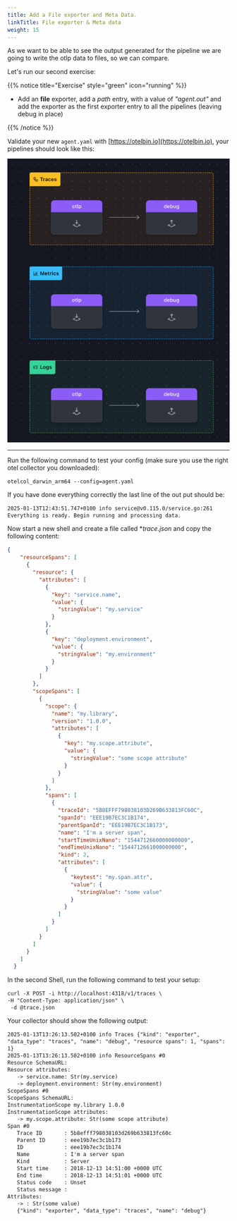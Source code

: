```yaml
---
title: Add a File exporter and Meta Data.
linkTitle: File exporter & Meta data
weight: 15
---
```

As we want to be able to see the output generated for the pipeline we are going to write the otlp data to files, so we can compare.

Let's run our second exercise:

{{% notice title="Exercise" style="green" icon="running" %}}

* Add an **file** exporter, add a *path* entry, with a value of *"agent.out"* and add the exporter as the first exporter entry to all the pipelines (leaving debug in place)

{{% /notice %}}

Validate your new `agent.yaml` with [https://otelbin.io](https://otelbin.io), your pipelines should look like this:

![otelbin1](../images/agent-1-1.png)

---
Run the following command to  test your config (make sure you use the right otel collector you downloaded):

```text
otelcol_darwin_arm64 --config=agent.yaml
```

If you have done everything correctly the last line of the out put should be:

```text
2025-01-13T12:43:51.747+0100 info service@v0.115.0/service.go:261 Everything is ready. Begin running and processing data.
```

Now  start a new shell and create a file called **trace.json* and copy the following content:

```json
{
    "resourceSpans": [
      {
        "resource": {
          "attributes": [
            {
              "key": "service.name",
              "value": {
                "stringValue": "my.service"
              }
            },
            {
              "key": "deployment.environment",
              "value": {
                "stringValue": "my.environment"
              }
            }
          ]
        },
        "scopeSpans": [
          {
            "scope": {
              "name": "my.library",
              "version": "1.0.0",
              "attributes": [
                {
                  "key": "my.scope.attribute",
                  "value": {
                    "stringValue": "some scope attribute"
                  }
                }
              ]
            },
            "spans": [
              {
                "traceId": "5B8EFFF798038103D269B633813FC60C",
                "spanId": "EEE19B7EC3C1B174",
                "parentSpanId": "EEE19B7EC3C1B173",
                "name": "I'm a server span",
                "startTimeUnixNano": "1544712660000000000",
                "endTimeUnixNano": "1544712661000000000",
                "kind": 2,
                "attributes": [
                  {
                    "keytest": "my.span.attr",
                    "value": {
                      "stringValue": "some value"
                    }
                  }
                ]
              }
            ]
          }
        ]
      }
    ]
  }
```

In the second Shell, run the following command to test your setup:

```shell
curl -X POST -i http://localhost:4318/v1/traces \
-H "Content-Type: application/json" \
 -d @trace.json 
```

Your collector should show the following output:

 ```text
2025-01-13T13:26:13.502+0100 info Traces {"kind": "exporter", "data_type": "traces", "name": "debug", "resource spans": 1, "spans": 1}
2025-01-13T13:26:13.502+0100 info ResourceSpans #0
Resource SchemaURL:
Resource attributes:
    -> service.name: Str(my.service)
    -> deployment.environment: Str(my.environment)
ScopeSpans #0
ScopeSpans SchemaURL:
InstrumentationScope my.library 1.0.0
InstrumentationScope attributes:
    -> my.scope.attribute: Str(some scope attribute)
Span #0
    Trace ID       : 5b8efff798038103d269b633813fc60c
    Parent ID      : eee19b7ec3c1b173
    ID             : eee19b7ec3c1b174
    Name           : I'm a server span
    Kind           : Server
    Start time     : 2018-12-13 14:51:00 +0000 UTC
    End time       : 2018-12-13 14:51:01 +0000 UTC
    Status code    : Unset
    Status message :
Attributes:
    -> : Str(some value)
    {"kind": "exporter", "data_type": "traces", "name": "debug"}
```
